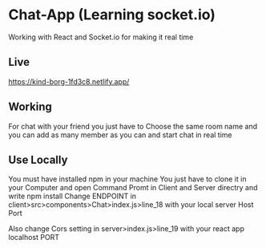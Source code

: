 # Chat-App (Learning socket.io)
Working with React and Socket.io for making it real time

## Live
https://kind-borg-1fd3c8.netlify.app/

## Working
For chat with your friend you just have to Choose the same room name and you can add as many member as you can and start chat in real time

## Use Locally
You must have installed  npm in your machine
You just have to clone it in your Computer and open Command Promt in Client and Server directry and write
npm install
Change ENDPOINT in client>src>components>Chat>index.js>line_18 with your local server Host Port

Also change Cors setting in server>index.js>line_19 with your react app localhost PORT
